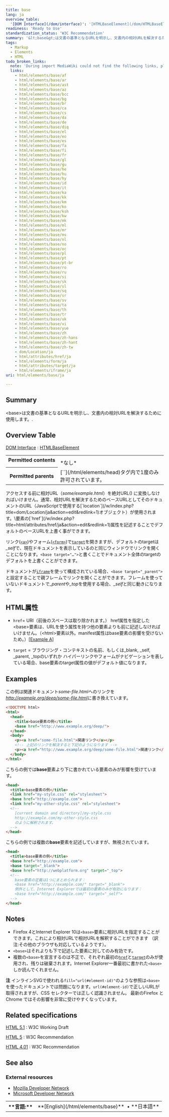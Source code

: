 ```yaml
---
title: base
lang: ja
overview_table:
  '[DOM Interface](/dom/interface)': '[HTMLBaseElement](/dom/HTMLBaseElement)'
readiness: 'Ready to Use'
standardization_status: 'W3C Recommendation'
summary: '&lt;base&gt;は文書の基準となるURLを明示し、文書内の相対URLを解決するために使用します。.'
tags:
  - Markup
  - Elements
  - HTML
todo_broken_links:
  note: 'During import MediaWiki could not find the following links, please fix and adjust this list.'
  links:
    - html/elements/base/af
    - html/elements/base/ar
    - html/elements/base/ast
    - html/elements/base/az
    - html/elements/base/bcc
    - html/elements/base/bg
    - html/elements/base/br
    - html/elements/base/ca
    - html/elements/base/cs
    - html/elements/base/da
    - html/elements/base/de
    - html/elements/base/diq
    - html/elements/base/el
    - html/elements/base/eo
    - html/elements/base/es
    - html/elements/base/fa
    - html/elements/base/fi
    - html/elements/base/fr
    - html/elements/base/gl
    - html/elements/base/gu
    - html/elements/base/he
    - html/elements/base/hu
    - html/elements/base/hy
    - html/elements/base/id
    - html/elements/base/it
    - html/elements/base/ka
    - html/elements/base/kk
    - html/elements/base/km
    - html/elements/base/ko
    - html/elements/base/ksh
    - html/elements/base/kw
    - html/elements/base/mk
    - html/elements/base/ml
    - html/elements/base/mr
    - html/elements/base/ms
    - html/elements/base/nl
    - html/elements/base/no
    - html/elements/base/oc
    - html/elements/base/pl
    - html/elements/base/pt
    - html/elements/base/pt-br
    - html/elements/base/ro
    - html/elements/base/ru
    - html/elements/base/si
    - html/elements/base/sk
    - html/elements/base/sl
    - html/elements/base/sq
    - html/elements/base/sr
    - html/elements/base/sv
    - html/elements/base/ta
    - html/elements/base/th
    - html/elements/base/tr
    - html/elements/base/uk
    - html/elements/base/vi
    - html/elements/base/yue
    - html/elements/base/zh
    - html/elements/base/zh-hans
    - html/elements/base/zh-hant
    - html/elements/base/zh-tw
    - dom/Location/ja
    - html/attributes/href/ja
    - html/elements/form/ja
    - html/attributes/target/ja
    - html/elements/iframe/ja
uri: html/elements/base/ja

---
```

## <span>Summary</span>

&lt;base&gt;は文書の基準となるURLを明示し、文書内の相対URLを解決するために使用します。.

## <span>Overview Table</span>

[DOM Interface](/dom/interface)
:   [HTMLBaseElement](/dom/HTMLBaseElement)

<table class="wikitable">
<tr>
<th style="vertical-align: top" id="permitted-contents">
Permitted contents

</th>
<td style="vertical-align: top; padding-top: 10px">
*なし*

</td>
</tr>
<tr>
<th id="permitted-parents">
Permitted parents

</th>
<td>
[`<head>`](/html/elements/head)タグ内で1度のみ許可されています。

</td>
</tr>
</table>
アクセスする前に相対URL（<var>some/example.html</var>）を絶対URL(<var><http://example.org/some/example.html></var>) に変換しなければいけません。通常、相対URLを解決するためのベースURLとしてそのドキュメントのURL（JavaScriptで使用する[`location`](/w/index.php?title=dom/Location/ja&action=edit&redlink=1)オブジェクト）が使用されます。\<base\>要素の[`href`](/w/index.php?title=html/attributes/href/ja&action=edit&redlink=1)属性を記述することでデフォルトのベースURLを上書く事ができます。

リンク([`<a>`](/html/elements/a/ja))やフォーム([`<form>`](/w/index.php?title=html/elements/form/ja&action=edit&redlink=1))で[`target`](/w/index.php?title=html/attributes/target/ja&action=edit&redlink=1)を開きますが、デフォルトのtargetは<var>\_self</var>で、現在ドキュメントを表示しているのと同じウィンドウでリンクを開くことになります。`<base target="…">`と書くことでドキュメント全体のtargetのデフォルトを上書くことができます。

ドキュメントが[`iframe`](/w/index.php?title=html/elements/iframe/ja&action=edit&redlink=1)を使って構成されている場合、`<base target="_parent">`と設定することで親フレームでリンクを開くことができます。フレームを使っていないドキュメントで<var>\_parent</var>や<var>\_top</var>を使用する場合、<var>\_self</var>と同じ動きになります。

## <span>HTML属性</span>

-   `href`= URI（前後のスペースは取り除かれます。）
    href属性を指定した\<base\>要素は、URLを使う属性を持つ他の要素よりも前に記述しなければいけません。（\<html\>要素以外。manifest属性はbase要素の影響を受けないため。）[[Example A]](#Example_A)

-   `target` = ブラウジング・コンテキストの名前、もしくは\_blank, \_self, \_parent, \_topのいずれか
    ハイパーリンクやフォームがナビゲーションを表している場合、base要素のtarget属性の値がデフォルト値になります。

## <span>Examples</span>

この例は関連ドキュメント<var>some-file.html</var>へのリンクを<var><http://example.org/deep/some-file.html></var>に書き換えています。

``` html
<!DOCTYPE html>
<html>
  <head>
    <title>base要素の例</title>
    <base href="http://www.example.org/deep/">
  </head>
  <body>
    <p><a href="some-file.html">関連リンク</a></p>
    <!-- 上記のリンクを解決すると下記のようになります -->
    <p><a href="http://www.example.org/deep/some-file.html">関連リンク</a></p>
  </body>
</html>
```

こちらの例では**base**要素より下に書かれている要素のみが影響を受けています。

``` html
<head>
  <title>base要素の例</title>
  <link href="my-style.css" rel="stylesheet">
  <base href="http://example.com">
  <link href="my-other-style.css" rel="stylesheet">
  <!--
    [current domain and directory]/my-style.css
    http://example.com/my-other-style.css
    のように解釈されます。
  -->
</head>
```

こちらの例では複数の**base**要素を記述していますが、無視されています。

``` html
<head>
  <title>base要素の例</title>
  <base href="http://example.com">
  <base target="_blank">
  <base href="http://webplatform.org" target="_top">
  <!--
    base要素の定義は1つにまとめられます：
    <base href="http://example.com/" target="_blank">
    例外として、Internet Explorerでは最初の要素のみが有効になります：
    <base href="http://example.com/" target="_self">
  -->
</head>
```

## <span>Notes</span>

-   Firefox 4とInternet Explorer 10は`<base>`要素に相対URLを指定することができます。これにより相対URLで相対URLを解釈することができます
    （訳注:その他のブラウザも対応しているようです）。
-   `<base>`はそれよりも下で記述した要素に対してのみ有効です。
-   複数の`<base>`を宣言するのは不正で、それぞれ最初の[`href`](/w/index.php?title=html/attributes/href/ja&action=edit&redlink=1)と[`target`](/w/index.php?title=html/attributes/target/ja&action=edit&redlink=1)のみが使用され、残りは破棄されます。Internet Explorer一番最初に書かれた`<base>`しか読んでくれません。

**注** インラインSVGで使われる`fill="url(#element-id)"`のような参照は`<base>`を使ったドキュメントでは問題になります。`url(#element-id)`で正しいURLが取得されますが、CSS セレクターでは正しく認識されません。 最新のFirefox とChrome ではその影響を非常に受けやすくなっています。

## <span>Related specifications</span>

[HTML 5.1](http://www.w3.org/TR/html51/document-metadata.html#the-base-element)
:   W3C Working Draft

[HTML 5](http://www.w3.org/TR/html5/document-metadata.html#the-base-element)
:   W3C Recommendation

[HTML 4.01](http://www.w3.org/TR/html401/struct/links.html#edef-BASE)
:   W3C Recommendation

## <span>See also</span>

### <span>External resources</span>

-   [Mozilla Developer Network](https://developer.mozilla.org/en-US/docs/HTML/Element/base)
-   [Microsoft Developer Network](http://msdn.microsoft.com/en-us/library/ie/ms535191%28v=vs.85%29.aspx)

<table class="nmbox languages" style>
<tr>
<th class="mbox-image" style>
**言語:**

</th>
<td class="mbox-text">
**[English](/html/elements/base)**  • <span lang="ja">**日本語**</span>

</td>
</tr>
</table>
